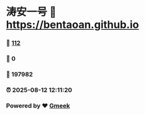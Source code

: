 # 涛安一号 :link: https://bentaoan.github.io 
### :page_facing_up: [112](https://bentaoan.github.io/tag.html) 
### :speech_balloon: 0 
### :hibiscus: 197982 
### :alarm_clock: 2025-08-12 12:11:20 
### Powered by :heart: [Gmeek](https://github.com/Meekdai/Gmeek)
